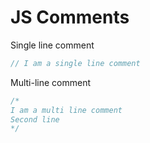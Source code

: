 # JS Comments

Single line comment

``` js
// I am a single line comment
```

Multi-line comment

``` js
/*
I am a multi line comment
Second line
*/
```

